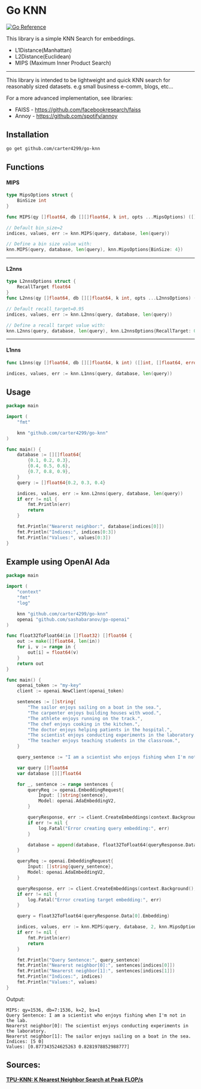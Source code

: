 # Go KNN
[![Go Reference](https://pkg.go.dev/badge/github.com/carter4299/go-knn.svg)](https://pkg.go.dev/github.com/carter4299/go-knn)

This library is a simple KNN Search for embeddings.
* L1Distance(Manhattan)
* L2Distance(Euclidean)
* MIPS (Maximum Inner Product Search)

---

This library is intended to be lightweight and quick KNN search for reasonably sized datasets. e.g small business e-comm, blogs, etc...

For a more advanced implementation, see libraries:
* FAISS - https://github.com/facebookresearch/faiss
* Annoy - https://github.com/spotify/annoy

## Installation
```sh
go get github.com/carter4299/go-knn
```

## Functions

#### MIPS
```go
type MipsOptions struct {
	BinSize int
}

func MIPS(qy []float64, db [][]float64, k int, opts ...MipsOptions) ([]int, []float64, error)

// Default bin_size=2
indices, values, err := knn.MIPS(query, database, len(query))

// Define a bin size value with:
knn.MIPS(query, database, len(query), knn.MipsOptions{BinSize: 4})
```

---

#### L2nns

```go 
type L2nnsOptions struct {
	RecallTarget float64
}
func L2nns(qy []float64, db [][]float64, k int, opts ...L2nnsOptions) ([]int, []float64, error)

// Default recall_target=0.95
indices, values, err := knn.L2nns(query, database, len(query))

// Define a recall target value with:
knn.L2nns(query, database, len(query), knn.L2nnsOptions{RecallTarget: 0.90})
```

---

#### L1nns
```go 
func L1nns(qy []float64, db [][]float64, k int) ([]int, []float64, error)

indices, values, err := knn.L1nns(query, database, len(query))
```

## Usage
```go
package main

import (
	"fmt"

	knn "github.com/carter4299/go-knn"
)

func main() {
	database := [][]float64{
		{0.1, 0.2, 0.3},
		{0.4, 0.5, 0.6},
		{0.7, 0.8, 0.9},
	}
	query := []float64{0.2, 0.3, 0.4}

	indices, values, err := knn.L2nns(query, database, len(query))
	if err != nil {
		fmt.Println(err)
		return
	}

	fmt.Println("Nearerst neighbor:", database[indices[0]])
	fmt.Println("Indices:", indices[0:3])
	fmt.Println("Values:", values[0:3])
}
```

## Example using OpenAI Ada
```go
package main

import (
	"context"
	"fmt"
	"log"

	knn "github.com/carter4299/go-knn"
	openai "github.com/sashabaranov/go-openai"
)

func float32ToFloat64(in []float32) []float64 {
	out := make([]float64, len(in))
	for i, v := range in {
		out[i] = float64(v)
	}
	return out
}

func main() {
	openai_token := "my-key"
	client := openai.NewClient(openai_token)

	sentences := []string{
		"The sailor enjoys sailing on a boat in the sea.",
		"The carpenter enjoys building houses with wood.",
		"The athlete enjoys running on the track.",
		"The chef enjoys cooking in the kitchen.",
		"The doctor enjoys helping patients in the hospital.",
		"The scientist enjoys conducting experiments in the laboratory.",
		"The teacher enjoys teaching students in the classroom.",
	}

	query_sentence := "I am a scientist who enjoys fishing when I'm not in the lab."

	var query []float64
	var database [][]float64

	for _, sentence := range sentences {
		queryReq := openai.EmbeddingRequest{
			Input: []string{sentence},
			Model: openai.AdaEmbeddingV2,
		}

		queryResponse, err := client.CreateEmbeddings(context.Background(), queryReq)
		if err != nil {
			log.Fatal("Error creating query embedding:", err)
		}

		database = append(database, float32ToFloat64(queryResponse.Data[0].Embedding))
	}

	queryReq := openai.EmbeddingRequest{
		Input: []string{query_sentence},
		Model: openai.AdaEmbeddingV2,
	}

	queryResponse, err := client.CreateEmbeddings(context.Background(), queryReq)
	if err != nil {
		log.Fatal("Error creating target embedding:", err)
	}

	query = float32ToFloat64(queryResponse.Data[0].Embedding)

	indices, values, err := knn.MIPS(query, database, 2, knn.MipsOptions{BinSize: 1})
	if err != nil {
		fmt.Println(err)
		return
	}

	fmt.Println("Query Sentence:", query_sentence)
	fmt.Println("Nearerst neighbor[0]:", sentences[indices[0]])
	fmt.Println("Nearerst neighbor[1]:", sentences[indices[1]])
	fmt.Println("Indices:", indices)
	fmt.Println("Values:", values)
}
```
Output:
```
MIPS: qy=1536, db=7:1536, k=2, bs=1
Query Sentence: I am a scientist who enjoys fishing when I'm not in the lab.
Nearerst neighbor[0]: The scientist enjoys conducting experiments in the laboratory.
Nearerst neighbor[1]: The sailor enjoys sailing on a boat in the sea.
Indices: [5 0]
Values: [0.877343524625263 0.8281978852988777]
```

## Sources:
**[TPU-KNN: K Nearest Neighbor Search at Peak FLOP/s](https://arxiv.org/abs/2206.14286)**